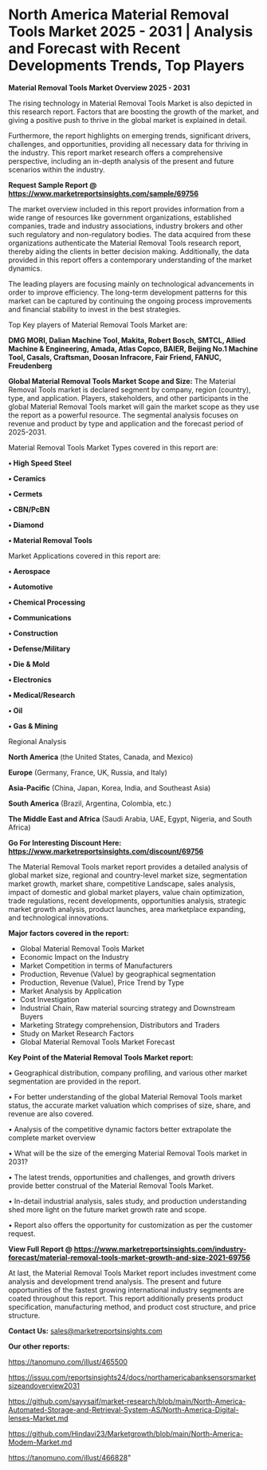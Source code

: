 # North America Material Removal Tools Market 2025 - 2031 | Analysis and Forecast with Recent Developments Trends, Top Players

<Strong> Material Removal Tools Market Overview 2025 - 2031</strong>

The rising technology in Material Removal Tools Market is also depicted in this research report. Factors that are boosting the growth of the market, and giving a positive push to thrive in the global market is explained in detail.

Furthermore, the report highlights on emerging trends, significant drivers, challenges, and opportunities, providing all necessary data for thriving in the industry. This report market research offers a comprehensive perspective, including an in-depth analysis of the present and future scenarios within the industry.

<strong>Request Sample Report @ <a href=https://www.marketreportsinsights.com/sample/69756>https://www.marketreportsinsights.com/sample/69756</a></strong>

The market overview included in this report provides information from a wide range of resources like government organizations, established companies, trade and industry associations, industry brokers and other such regulatory and non-regulatory bodies. The data acquired from these organizations authenticate the Material Removal Tools research report, thereby aiding the clients in better decision making. Additionally, the data provided in this report offers a contemporary understanding of the market dynamics.

The leading players are focusing mainly on technological advancements in order to improve efficiency. The long-term development patterns for this market can be captured by continuing the ongoing process improvements and financial stability to invest in the best strategies.

Top Key players of Material Removal Tools Market are:

<strong>DMG MORI, Dalian Machine Tool, Makita, Robert Bosch, SMTCL, Allied Machine & Engineering, Amada, Atlas Copco, BAIER, Beijing No.1 Machine Tool, Casals, Craftsman, Doosan Infracore, Fair Friend, FANUC, Freudenberg</strong>

<strong><b>Global Material Removal Tools Market Scope and Size:</b></strong>
The Material Removal Tools market is declared segment by company, region (country), type, and application. Players, stakeholders, and other participants in the global Material Removal Tools market will gain the market scope as they use the report as a powerful resource. The segmental analysis focuses on revenue and product by type and application and the forecast period of 2025-2031.

Material Removal Tools Market Types covered in this report are:

<strong>• High Speed Steel

• Ceramics

• Cermets

• CBN/PcBN

• Diamond

• Material Removal Tools</strong>

Market Applications covered in this report are:

<strong>• Aerospace

• Automotive

• Chemical Processing

• Communications

• Construction

• Defense/Military

• Die & Mold

• Electronics

• Medical/Research

• Oil

• Gas & Mining</strong> 

Regional Analysis

<strong>North America</strong> (the United States, Canada, and Mexico)

<strong>Europe</strong> (Germany, France, UK, Russia, and Italy)

<strong>Asia-Pacific</strong> (China, Japan, Korea, India, and Southeast Asia)

<strong>South America</strong> (Brazil, Argentina, Colombia, etc.)

<strong>The Middle East and Africa</strong> (Saudi Arabia, UAE, Egypt, Nigeria, and South Africa)

<strong>Go For Interesting Discount Here: <a href=https://www.marketreportsinsights.com/discount/69756>https://www.marketreportsinsights.com/discount/69756</a></strong>

The Material Removal Tools market report provides a detailed analysis of global market size, regional and country-level market size, segmentation market growth, market share, competitive Landscape, sales analysis, impact of domestic and global market players, value chain optimization, trade regulations, recent developments, opportunities analysis, strategic market growth analysis, product launches, area marketplace expanding, and technological innovations.

<strong><b>Major factors covered in the report:</b></strong>
<ul>
  <li>Global Material Removal Tools Market </li>
  <li>Economic Impact on the Industry</li>
  <li>Market Competition in terms of Manufacturers</li>
  <li>Production, Revenue (Value) by geographical segmentation</li>
  <li>Production, Revenue (Value), Price Trend by Type</li>
  <li>Market Analysis by Application</li>
  <li>Cost Investigation</li>
  <li>Industrial Chain, Raw material sourcing strategy and Downstream Buyers</li>
  <li>Marketing Strategy comprehension, Distributors and Traders</li>
  <li>Study on Market Research Factors</li>
  <li>Global Material Removal Tools Market Forecast</li>
</ul>

<strong><b>Key Point of the Material Removal Tools Market report:</b></strong>

• Geographical distribution, company profiling, and various other market segmentation are provided in the report.

• For better understanding of the global Material Removal Tools market status, the accurate market valuation which comprises of size, share, and revenue are also covered.

• Analysis of the competitive dynamic factors better extrapolate the complete market overview

• What will be the size of the emerging Material Removal Tools market in 2031?

• The latest trends, opportunities and challenges, and growth drivers provide better construal of the Material Removal Tools Market.

• In-detail industrial analysis, sales study, and production understanding shed more light on the future market growth rate and scope.

• Report also offers the opportunity for customization as per the customer request.

<strong><b>View Full Report @ <a href=https://www.marketreportsinsights.com/industry-forecast/material-removal-tools-market-growth-and-size-2021-69756>https://www.marketreportsinsights.com/industry-forecast/material-removal-tools-market-growth-and-size-2021-69756</a></b></strong>


At last, the Material Removal Tools Market report includes investment come analysis and development trend analysis. The present and future opportunities of the fastest growing international industry segments are coated throughout this report. This report additionally presents product specification, manufacturing method, and product cost structure, and price structure.

<strong>Contact Us:</strong>
sales@marketreportsinsights.com

<strong>Our other reports:</strong>

<a href=https://tanomuno.com/illust/465500>https://tanomuno.com/illust/465500</a>

<a href=https://issuu.com/reportsinsights24/docs/northamericabanksensorsmarketsizeandoverview2031>https://issuu.com/reportsinsights24/docs/northamericabanksensorsmarketsizeandoverview2031</a>

<a href=https://github.com/sayysaif/market-research/blob/main/North-America-Automated-Storage-and-Retrieval-System-AS/North-America-Digital-lenses-Market.md>https://github.com/sayysaif/market-research/blob/main/North-America-Automated-Storage-and-Retrieval-System-AS/North-America-Digital-lenses-Market.md</a>

<a href=https://github.com/Hindavi23/Marketgrowth/blob/main/North-America-Modem-Market.md>https://github.com/Hindavi23/Marketgrowth/blob/main/North-America-Modem-Market.md</a>

<a href=https://tanomuno.com/illust/466828>https://tanomuno.com/illust/466828</a>"
